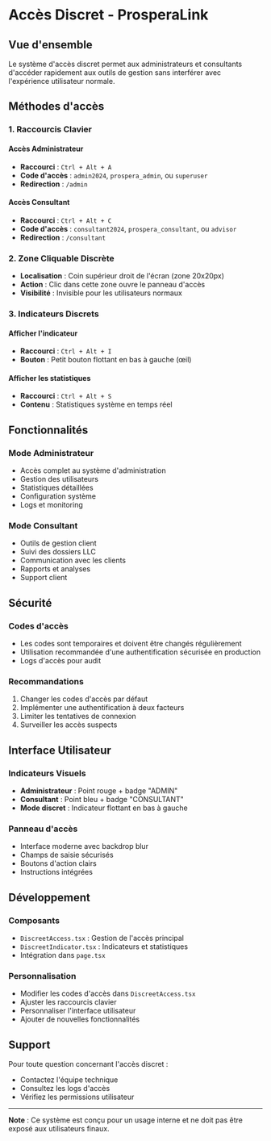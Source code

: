 # Accès Discret - ProsperaLink

## Vue d'ensemble

Le système d'accès discret permet aux administrateurs et consultants d'accéder rapidement aux outils de gestion sans interférer avec l'expérience utilisateur normale.

## Méthodes d'accès

### 1. Raccourcis Clavier

#### Accès Administrateur
- **Raccourci** : `Ctrl + Alt + A`
- **Code d'accès** : `admin2024`, `prospera_admin`, ou `superuser`
- **Redirection** : `/admin`

#### Accès Consultant
- **Raccourci** : `Ctrl + Alt + C`
- **Code d'accès** : `consultant2024`, `prospera_consultant`, ou `advisor`
- **Redirection** : `/consultant`

### 2. Zone Cliquable Discrète

- **Localisation** : Coin supérieur droit de l'écran (zone 20x20px)
- **Action** : Clic dans cette zone ouvre le panneau d'accès
- **Visibilité** : Invisible pour les utilisateurs normaux

### 3. Indicateurs Discrets

#### Afficher l'indicateur
- **Raccourci** : `Ctrl + Alt + I`
- **Bouton** : Petit bouton flottant en bas à gauche (œil)

#### Afficher les statistiques
- **Raccourci** : `Ctrl + Alt + S`
- **Contenu** : Statistiques système en temps réel

## Fonctionnalités

### Mode Administrateur
- Accès complet au système d'administration
- Gestion des utilisateurs
- Statistiques détaillées
- Configuration système
- Logs et monitoring

### Mode Consultant
- Outils de gestion client
- Suivi des dossiers LLC
- Communication avec les clients
- Rapports et analyses
- Support client

## Sécurité

### Codes d'accès
- Les codes sont temporaires et doivent être changés régulièrement
- Utilisation recommandée d'une authentification sécurisée en production
- Logs d'accès pour audit

### Recommandations
1. Changer les codes d'accès par défaut
2. Implémenter une authentification à deux facteurs
3. Limiter les tentatives de connexion
4. Surveiller les accès suspects

## Interface Utilisateur

### Indicateurs Visuels
- **Administrateur** : Point rouge + badge "ADMIN"
- **Consultant** : Point bleu + badge "CONSULTANT"
- **Mode discret** : Indicateur flottant en bas à gauche

### Panneau d'accès
- Interface moderne avec backdrop blur
- Champs de saisie sécurisés
- Boutons d'action clairs
- Instructions intégrées

## Développement

### Composants
- `DiscreetAccess.tsx` : Gestion de l'accès principal
- `DiscreetIndicator.tsx` : Indicateurs et statistiques
- Intégration dans `page.tsx`

### Personnalisation
- Modifier les codes d'accès dans `DiscreetAccess.tsx`
- Ajuster les raccourcis clavier
- Personnaliser l'interface utilisateur
- Ajouter de nouvelles fonctionnalités

## Support

Pour toute question concernant l'accès discret :
- Contactez l'équipe technique
- Consultez les logs d'accès
- Vérifiez les permissions utilisateur

---

**Note** : Ce système est conçu pour un usage interne et ne doit pas être exposé aux utilisateurs finaux. 